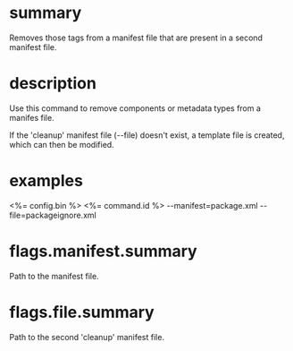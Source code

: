 # summary

Removes those tags from a manifest file that are present in a second manifest file.

# description

Use this command to remove components or metadata types from a manifes file.

If the 'cleanup' manifest file (--file) doesn't exist, a template file is created, which can then be modified.

# examples

<%= config.bin %> <%= command.id %> --manifest=package.xml --file=packageignore.xml

# flags.manifest.summary

Path to the manifest file.

# flags.file.summary

Path to the second 'cleanup' manifest file.

